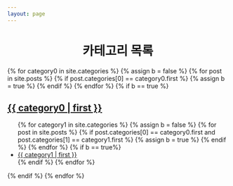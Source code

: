 ```yaml
---
layout: page
---
```


<center><h1>카테고리 목록</h1></center>
{% for category0 in site.categories %}
	{% assign b = false %}
	{% for post in site.posts %}
		{% if post.categories[0] == category0.first %}
			{% assign b = true %}
		{% endif %}
	{% endfor %}
	{% if b == true %}
<h2><a href="/{{ category0 | first }}">{{ category0 | first }}</a></h2>
		
<ul>
		{% for category1 in site.categories %}
			{% assign b = false %}
			{% for post in site.posts %}
				{% if post.categories[0] == category0.first and post.categories[1] == category1.first %}
					{% assign b = true %}
				{% endif %}
			{% endfor %}
			{% if b == true%}
<li><a href="/{{ category0 | first }}/{{ category1 | first }}">{{ category1 | first }}</a></li>
			{% endif %}
		{% endfor %}
</ul>
	{% endif %}
{% endfor %}